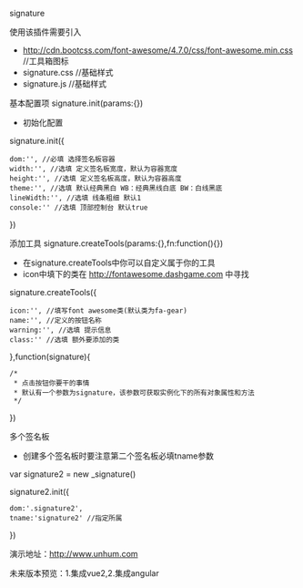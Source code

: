 signature

使用该插件需要引入
 * http://cdn.bootcss.com/font-awesome/4.7.0/css/font-awesome.min.css  //工具箱图标
 * signature.css //基础样式
 * signature.js //基础样式

基本配置项 signature.init(params:{})
 * 初始化配置

signature.init({

    dom:'', //必填 选择签名板容器
    width:'', //选填 定义签名板宽度，默认为容器宽度
    height:'', //选填 定义签名板高度，默认为容器高度
    theme:'', //选填 默认经典黑白 WB：经典黑线白底 BW：白线黑底
    lineWidth:'', //选填 线条粗细 默认1
    console:'' //选填 顶部控制台 默认true
    
})

添加工具 signature.createTools(params:{},fn:function(){}) 
 * 在signature.createTools中你可以自定义属于你的工具
 * icon中填下的类在 http://fontawesome.dashgame.com 中寻找

signature.createTools({

    icon:'', //填写font awesome类(默认类为fa-gear)
    name:'', //定义的按钮名称
    warning:'', //选填 提示信息
    class:'' //选填 额外要添加的类
    
},function(signature){

    /*
     * 点击按钮你要干的事情
     * 默认有一个参数为signature，该参数可获取实例化下的所有对象属性和方法
     */
    
})

多个签名板
 * 创建多个签名板时要注意第二个签名板必填tname参数

var signature2 = new _signature()

signature2.init({

	dom:'.signature2',
	tname:'signature2' //指定所属
	
})	

演示地址：http://www.unhum.com

未来版本预览：1.集成vue2,2.集成angular